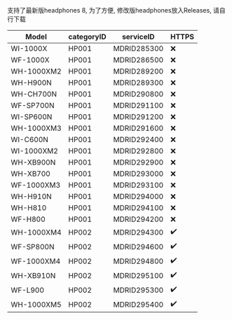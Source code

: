 支持了最新版headphones 8, 为了方便, 修改版headphones放入Releases, 请自行下载

Model|categoryID|serviceID|HTTPS
-|-|-|-
WI-1000X|HP001|MDRID285300|❌
WF-1000X|HP001|MDRID286500|❌
WH-1000XM2|HP001|MDRID289200|❌
WH-H900N|HP001|MDRID289300|❌
WH-CH700N|HP001|MDRID290800|❌
WF-SP700N|HP001|MDRID291100|❌
WI-SP600N|HP001|MDRID291200|❌
WH-1000XM3|HP001|MDRID291600|❌
WI-C600N|HP001|MDRID292400|❌
WI-1000XM2|HP001|MDRID292800|❌
WH-XB900N|HP001|MDRID292900|❌
WH-XB700|HP001|MDRID293000|❌
WF-1000XM3|HP001|MDRID293100|❌
WH-H910N|HP001|MDRID294000|❌
WH-H810|HP001|MDRID294100|❌
WF-H800|HP001|MDRID294200|❌
WH-1000XM4|HP002|MDRID294300|✔️
WF-SP800N|HP002|MDRID294600|✔️
WF-1000XM4|HP002|MDRID294800|✔️
WH-XB910N|HP002|MDRID295100|✔️
WF-L900|HP002|MDRID295300|✔️
WH-1000XM5|HP002|MDRID295400|✔️